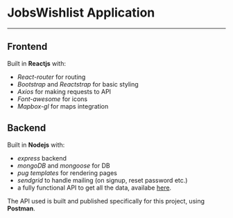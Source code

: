 # JobsWishlist Application

<hr>

## Frontend

Built in **Reactjs** with:

- _React-router_ for routing
- _Bootstrap_ and _Reactstrap_ for basic styling
- _Axios_ for making requests to API
- _Font-awesome_ for icons
- _Mapbox-gl_ for maps integration

## Backend

Built in **Nodejs** with:

- _express_ backend
- _mongoDB_ and _mongoose_ for DB
- _pug templates_ for rendering pages
- _sendgrid_ to handle mailing (on signup, reset password etc.)
- a fully functional API to get all the data, availabe [here](https://documenter.getpostman.com/view/13583598/TWDRtzun).

The API used is built and published specifically for this project, using **Postman**.
